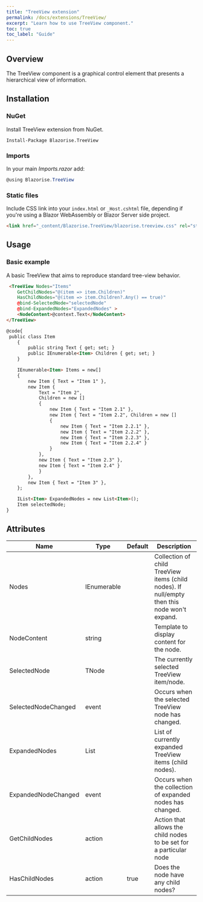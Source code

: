 ```yaml
---
title: "TreeView extension"
permalink: /docs/extensions/TreeView/
excerpt: "Learn how to use TreeView component."
toc: true
toc_label: "Guide"
---
```


## Overview

The TreeView component is a graphical control element that presents a hierarchical view of information. 

## Installation

### NuGet

Install TreeView extension from NuGet.

```
Install-Package Blazorise.TreeView
```

### Imports

In your main _Imports.razor_ add:

```cs
@using Blazorise.TreeView
```

### Static files

Include CSS link into your `index.html` or `_Host.cshtml` file, depending if you're using a Blazor WebAssembly or Blazor Server side project.

```html
<link href="_content/Blazorise.TreeView/blazorise.treeview.css" rel="stylesheet" />
```

## Usage

### Basic example

A basic TreeView that aims to reproduce standard tree-view behavior.

```html
 <TreeView Nodes="Items"
    GetChildNodes="@(item => item.Children)"
    HasChildNodes="@(item => item.Children?.Any() == true)"
    @bind-SelectedNode="selectedNode"
    @bind-ExpandedNodes="ExpandedNodes" >
    <NodeContent>@context.Text</NodeContent>
</TreeView>

@code{
 public class Item
    {
        public string Text { get; set; }
        public IEnumerable<Item> Children { get; set; }
    }

    IEnumerable<Item> Items = new[]
    {
        new Item { Text = "Item 1" },
        new Item {
            Text = "Item 2",
            Children = new []
            {
                new Item { Text = "Item 2.1" },
                new Item { Text = "Item 2.2", Children = new []
                {
                    new Item { Text = "Item 2.2.1" },
                    new Item { Text = "Item 2.2.2" },
                    new Item { Text = "Item 2.2.3" },
                    new Item { Text = "Item 2.2.4" }
                }
            },
            new Item { Text = "Item 2.3" },
            new Item { Text = "Item 2.4" }
            }
        },
        new Item { Text = "Item 3" },
    };

    IList<Item> ExpandedNodes = new List<Item>();
    Item selectedNode;
}
```

## Attributes

| Name                  | Type                                                                                     | Default      | Description                                                                                  |
|-----------------------|------------------------------------------------------------------------------------------|--------------|----------------------------------------------------------------------------------------------|
| Nodes                 | IEnumerable<TNode>                                                                       |              | Collection of child TreeView items (child nodes). If null/empty then this node won't expand. |
| NodeContent           | string                                                                                   |              | Template to display content for the node.                                                    |
| SelectedNode          | TNode                                                                                    |              | The currently selected TreeView item/node.                                                   |
| SelectedNodeChanged   | event                                                                                    |              | Occurs when the selected TreeView node has changed.                                          |
| ExpandedNodes         | List<TNode>                                                                              |              | List of currently expanded TreeView items (child nodes).                                     |
| ExpandedNodeChanged   | event                                                                                    |              | Occurs when the collection of expanded nodes has changed.                                    |
| GetChildNodes         | action                                                                                   |              | Action that allows the child nodes to be set for a particular node                           |
| HasChildNodes         | action                                                                                   | true         | Does the node have any child nodes?                                                          |